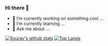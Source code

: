 ### Hi there 👋

<!--
**the-code-breaker/the-code-breaker** is a ✨ _special_ ✨ repository because its `README.md` (this file) appears on your GitHub profile.
-->
<!-- Here are some ideas to get you started: -->

- 🔭 I’m currently working on something cool ...
- 🌱 I’m currently learning ...
- 💬 Ask me about ...

[![Sourav's github stats](https://github-readme-stats.vercel.app/api?username=the-code-breaker&count_private=true&show_icons=true&theme=radical&hide_rank=false)](https://github.com/the-code-breaker/github-readme-stats)
[![Top Langs](https://github-readme-stats.vercel.app/api/top-langs/?username=the-code-breaker)](https://github.com/the-code-breaker/github-readme-stats)


